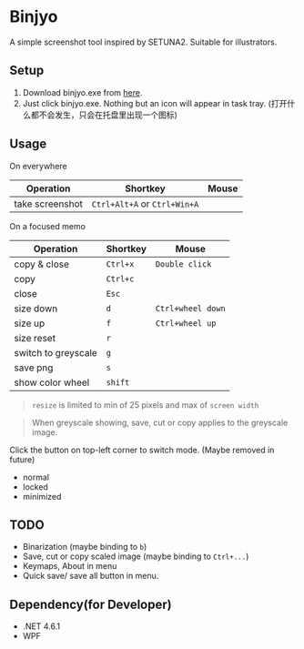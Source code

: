 # Binjyo

A simple screenshot tool inspired by SETUNA2.
Suitable for illustrators.

## Setup

1. Download binjyo.exe from [here](https://github.com/NikuKikai/Binjyo/releases).
2. Just click binjyo.exe. Nothing but an icon will appear in task tray. (打开什么都不会发生，只会在托盘里出现一个图标)

## Usage

On everywhere

Operation | Shortkey | Mouse
--- | --- | ---
take screenshot | `Ctrl+Alt+A`  or `Ctrl+Win+A`|

On a focused memo

Operation | Shortkey | Mouse
--- | --- | ---
copy & close | `Ctrl+x` | `Double click`
copy | `Ctrl+c`
close | `Esc`
size down | `d` | `Ctrl+wheel down`
size up | `f` | `Ctrl+wheel up`
size reset | `r`
switch to greyscale | `g`
save png | `s`
show color wheel | `shift`

> `resize` is limited to min of 25 pixels and max of `screen width`

> When greyscale showing, save, cut or copy applies to the greyscale image. 

Click the button on top-left corner to switch mode. (Maybe removed in future)
- normal
- locked
- minimized

## TODO

- Binarization (maybe binding to `b`)
- Save, cut or copy scaled image (maybe binding to `Ctrl+...`)
- Keymaps, About in menu
- Quick save/ save all button in menu.


## Dependency(for Developer)

- .NET 4.6.1
- WPF
